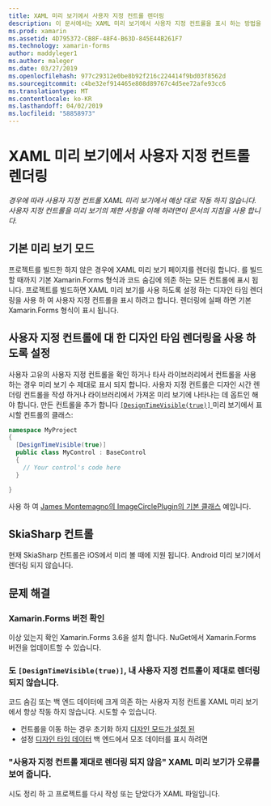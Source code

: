 ```yaml
---
title: XAML 미리 보기에서 사용자 지정 컨트롤 렌더링
description: 이 문서에서는 XAML 미리 보기에서 사용자 지정 컨트롤을 표시 하는 방법을 설명 합니다.
ms.prod: xamarin
ms.assetid: 4D795372-CB8F-48F4-B63D-845E44B261F7
ms.technology: xamarin-forms
author: maddyleger1
ms.author: maleger
ms.date: 03/27/2019
ms.openlocfilehash: 977c29312e0be8b92f216c224414f9bd03f8562d
ms.sourcegitcommit: c4be32ef914465e808d89767c4d5ee72afe93cc6
ms.translationtype: MT
ms.contentlocale: ko-KR
ms.lasthandoff: 04/02/2019
ms.locfileid: "58858973"
---
```

# <a name="render-custom-controls-in-the-xaml-previewer"></a>XAML 미리 보기에서 사용자 지정 컨트롤 렌더링

_경우에 따라 사용자 지정 컨트롤 XAML 미리 보기에서 예상 대로 작동 하지 않습니다. 사용자 지정 컨트롤을 미리 보기의 제한 사항을 이해 하려면이 문서의 지침을 사용 합니다._

## <a name="basic-preview-mode"></a>기본 미리 보기 모드

프로젝트를 빌드한 하지 않은 경우에 XAML 미리 보기 페이지를 렌더링 합니다. 를 빌드할 때까지 기본 Xamarin.Forms 형식과 코드 숨김에 의존 하는 모든 컨트롤에 표시 됩니다. 프로젝트를 빌드하면 XAML 미리 보기를 사용 하도록 설정 하는 디자인 타임 렌더링을 사용 하 여 사용자 지정 컨트롤을 표시 하려고 합니다. 렌더링에 실패 하면 기본 Xamarin.Forms 형식이 표시 됩니다.

## <a name="enable-design-time-rendering-for-custom-controls"></a>사용자 지정 컨트롤에 대 한 디자인 타임 렌더링을 사용 하도록 설정

사용자 고유의 사용자 지정 컨트롤을 확인 하거나 타사 라이브러리에서 컨트롤을 사용 하는 경우 미리 보기 수 제대로 표시 되지 합니다. 사용자 지정 컨트롤은 디자인 시간 렌더링 컨트롤을 작성 하거나 라이브러리에서 가져온 미리 보기에 나타나는 데 옵트인 해야 합니다. 만든 컨트롤을 추가 합니다 [ `[DesignTimeVisible(true)]` ](xref:System.ComponentModel.DesignTimeVisibleAttribute) 미리 보기에서 표시할 컨트롤의 클래스:

```csharp
namespace MyProject
{
  [DesignTimeVisible(true)]
  public class MyControl : BaseControl
  {
    // Your control's code here
  }

}
```

사용 하 여 [James Montemagno의 ImageCirclePlugin의 기본 클래스](https://github.com/jamesmontemagno/ImageCirclePlugin/blob/master/src/ImageCircle/CircleImage.shared.cs) 예입니다.


## <a name="skiasharp-controls"></a>SkiaSharp 컨트롤

현재 SkiaSharp 컨트롤은 iOS에서 미리 볼 때에 지원 됩니다. Android 미리 보기에서 렌더링 되지 않습니다.

## <a name="troubleshooting"></a>문제 해결

### <a name="check-your-xamarinforms-version"></a>Xamarin.Forms 버전 확인
이상 있는지 확인 Xamarin.Forms 3.6을 설치 합니다. NuGet에서 Xamarin.Forms 버전을 업데이트할 수 있습니다.

### <a name="even-with-designtimevisibletrue-my-custom-control-isnt-rendering-properly"></a>도 `[DesignTimeVisible(true)]`, 내 사용자 지정 컨트롤이 제대로 렌더링 되지 않습니다.
코드 숨김 또는 백 엔드 데이터에 크게 의존 하는 사용자 지정 컨트롤 XAML 미리 보기에서 항상 작동 하지 않습니다. 시도할 수 있습니다.
* 컨트롤을 이동 하는 경우 초기화 하지 [디자인 모드가 설정 된](index.md#detect-design-mode)
* 설정 [디자인 타임 데이터](design-time-data.md) 백 엔드에서 모조 데이터를 표시 하려면

### <a name="the-xaml-previewer-shows-the-error-custom-controls-arent-rendering-properly"></a>"사용자 지정 컨트롤 제대로 렌더링 되지 않음" XAML 미리 보기가 오류를 보여 줍니다.
시도 정리 하 고 프로젝트를 다시 작성 또는 닫았다가 XAML 파일입니다.
